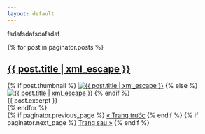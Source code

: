 ```yaml
---
layout: default
---
```


fsdafsdafsdafsdaf

{% for post in paginator.posts %}
<article class="post" itemscope itemtype="http://schema.org/Article">
  <h1 itemprop="name"><a itemprop="url" href="{{ site.site_url }}{{ post.url }}" title="{{ post.title | xml_escape }}" >{{ post.title | xml_escape }}</a></h1>
  {% if post.thumbnail %}
  <a href="{{ post.url }}"><img itemprop="image" src="{{ site.site_url }}/images/{{ post.thumbnail }}" title="{{ post.title | xml_escape }}" alt="{{ post.title | xml_escape }}" class="post_thumbnail"></a>
  {% else %}
  <a href="{{ post.url }}"><img itemprop="image" src="{{ site.site_url }}/images/thumbnail_default.png" alt="{{ post.title  | xml_escape }}" class="post_thumbnail"></a>
  {% endif %}
  <div class="excerpt" itemprop="description">
    {{ post.excerpt }}
  </div>
  <div class="clear"></div>
</article>
{% endfor %}

<div class="pagination">
  {% if paginator.previous_page %}
  <a href="{{ paginator.previous_page_path }}" class="button prev-link">&laquo; Trang trước</a>
  {% endif %}
  {% if paginator.next_page %}
  <a href="{{ paginator.next_page_path }}" class="button next-link">Trang sau &raquo;</a>
  {% endif %}
  <div class="clear"></div>
</div>
